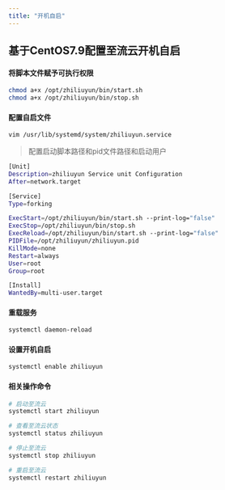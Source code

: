 ```yaml
---
title: "开机自启"
---
```


## 基于CentOS7.9配置至流云开机自启

#### 将脚本文件赋予可执行权限

```bash
chmod a+x /opt/zhiliuyun/bin/start.sh
chmod a+x /opt/zhiliuyun/bin/stop.sh
```

#### 配置自启文件

```bash
vim /usr/lib/systemd/system/zhiliuyun.service
```

> 配置启动脚本路径和pid文件路径和启动用户

```bash
[Unit]
Description=zhiliuyun Service unit Configuration
After=network.target

[Service]
Type=forking

ExecStart=/opt/zhiliuyun/bin/start.sh --print-log="false"
ExecStop=/opt/zhiliuyun/bin/stop.sh
ExecReload=/opt/zhiliuyun/bin/start.sh --print-log="false"
PIDFile=/opt/zhiliuyun/zhiliuyun.pid
KillMode=none
Restart=always
User=root
Group=root

[Install]
WantedBy=multi-user.target
```

#### 重载服务

```bash
systemctl daemon-reload
```

#### 设置开机自启

```bash
systemctl enable zhiliuyun
```

#### 相关操作命令

```bash
# 启动至流云
systemctl start zhiliuyun

# 查看至流云状态
systemctl status zhiliuyun

# 停止至流云
systemctl stop zhiliuyun

# 重启至流云
systemctl restart zhiliuyun
```
